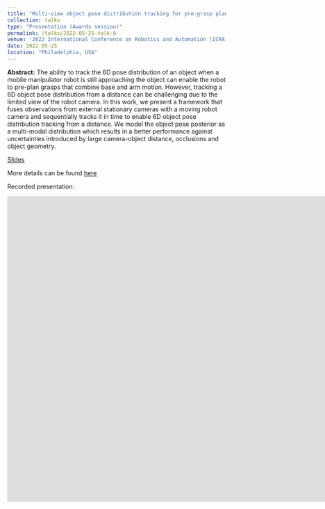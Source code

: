 ```yaml
---
title: "Multi-view object pose distribution tracking for pre-grasp planning on mobile robots"
collection: talks
type: "Presentation (Awards session)"
permalink: /talks/2022-05-25-talk-6
venue: '2022 International Conference on Robotics and Automation (ICRA)'
date: 2022-05-25
location: "Philadelphia, USA"
---
```


<b>Abstract:</b>
The ability to track the 6D pose distribution of an object when a mobile manipulator robot is still approaching the object can enable the robot to pre-plan grasps that combine base and arm motion. However, tracking a 6D object pose distribution from a distance can be challenging due to the limited view of the robot camera. In this work, we present a framework that fuses observations from external stationary cameras with a moving robot camera and sequentially tracks it in time to enable 6D object pose distribution tracking from a distance. We model the object pose posterior as a multi-modal distribution which results in a better performance against uncertainties introduced by large camera-object distance, occlusions and object geometry.

[Slides](/files/icra2022-ppt.pdf)

More details can be found [here](/publication/2022-03-01-icra2022) 

Recorded presentation:

<iframe width="1658" height="703" src="https://www.youtube.com/embed/uRHkKGFxzLM" title="YouTube video player" frameborder="0" allow="accelerometer; autoplay; clipboard-write; encrypted-media; gyroscope; picture-in-picture" allowfullscreen></iframe>

